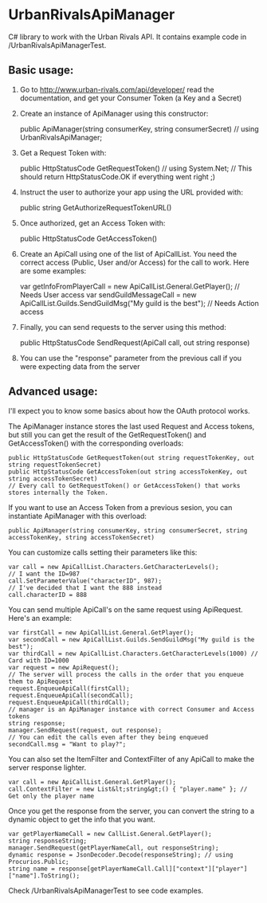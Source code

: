 UrbanRivalsApiManager
=====================

C# library to work with the Urban Rivals API.
It contains example code in /UrbanRivalsApiManagerTest.

Basic usage:
------------

1. Go to http://www.urban-rivals.com/api/developer/ read the documentation, and get your Consumer Token (a Key and a Secret)

2. Create an instance of ApiManager using this constructor:

    public ApiManager(string consumerKey, string consumerSecret)
    // using UrbanRivalsApiManager;</code></pre>

3. Get a Request Token with:

    public HttpStatusCode GetRequestToken()
    // using System.Net;
    // This should return HttpStatusCode.OK if everything went right ;) 

4. Instruct the user to authorize your app using the URL provided with:

    public string GetAuthorizeRequestTokenURL()

5. Once authorized, get an Access Token with:

    public HttpStatusCode GetAccessToken()

6. Create an ApiCall using one of the list of ApiCallList. You need the correct access (Public, User and/or Access) for the call to work.
Here are some examples:

    var getInfoFromPlayerCall = new ApiCallList.General.GetPlayer(); // Needs User access
    var sendGuildMessageCall = new ApiCallList.Guilds.SendGuildMsg("My guild is the best"); // Needs Action access

7. Finally, you can send requests to the server using this method:

    public HttpStatusCode SendRequest(ApiCall call, out string response)

8. You can use the "response" parameter from the previous call if you were expecting data from the server

Advanced usage:
---------------

I'll expect you to know some basics about how the OAuth protocol works.

The ApiManager instance stores the last used Request and Access tokens, but still you can get the result of the GetRequestToken() and GetAccessToken() with the corresponding overloads:

    public HttpStatusCode GetRequestToken(out string requestTokenKey, out string requestTokenSecret)
    public HttpStatusCode GetAccessToken(out string accessTokenKey, out string accessTokenSecret)
    // Every call to GetRequestToken() or GetAccessToken() that works stores internally the Token.


If you want to use an Access Token from a previous sesion, you can instantiate ApiManager with this overload:

    public ApiManager(string consumerKey, string consumerSecret, string accessTokenKey, string accessTokenSecret)

You can customize calls setting their parameters like this:

    var call = new ApiCallList.Characters.GetCharacterLevels();
    // I want the ID=987
    call.SetParameterValue("characterID", 987);
    // I've decided that I want the 888 instead
    call.characterID = 888

You can send multiple ApiCall's on the same request using ApiRequest. Here's an example:

    var firstCall = new ApiCallList.General.GetPlayer();
    var secondCall = new ApiCallList.Guilds.SendGuildMsg("My guild is the best");
    var thirdCall = new ApiCallList.Characters.GetCharacterLevels(1000) // Card with ID=1000
    var request = new ApiRequest();
    // The server will process the calls in the order that you enqueue them to ApiRequest
    request.EnqueueApiCall(firstCall);
    request.EnqueueApiCall(secondCall);
    request.EnqueueApiCall(thirdCall);
    // manager is an ApiManager instance with correct Consumer and Access tokens
    string response;
    manager.SendRequest(request, out response);
    // You can edit the calls even after they being enqueued
    secondCall.msg = "Want to play?";

You can also set the ItemFilter and ContextFilter of any ApiCall to make the server response lighter.

    var call = new ApiCallList.General.GetPlayer();
    call.ContextFilter = new List&lt;string&gt;() { "player.name" }; // Get only the player name

Once you get the response from the server, you can convert the string to a dynamic object to get the info that you want.

    var getPlayerNameCall = new CallList.General.GetPlayer();
    string responseString;
    manager.SendRequest(getPlayerNameCall, out responseString);
    dynamic response = JsonDecoder.Decode(responseString); // using Procurios.Public;
    string name = response[getPlayerNameCall.Call]["context"]["player"]["name"].ToString();

Check /UrbanRivalsApiManagerTest to see code examples.

